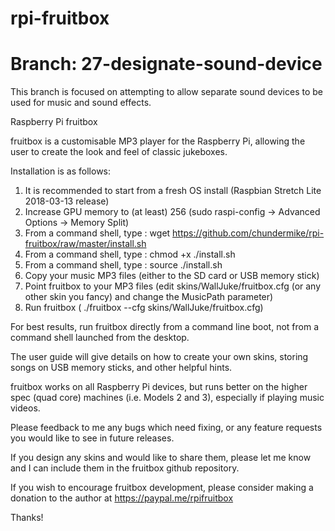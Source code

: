 # rpi-fruitbox

# Branch: 27-designate-sound-device

This branch is focused on attempting to allow separate sound devices to be used for music and sound effects.

Raspberry Pi fruitbox

fruitbox is a customisable MP3 player for the Raspberry Pi, allowing the user to create the look and feel of classic jukeboxes.

Installation is as follows:

1. It is recommended to start from a fresh OS install (Raspbian Stretch Lite 2018-03-13 release)
2. Increase GPU memory to (at least) 256 (sudo raspi-config -> Advanced Options -> Memory Split)
3. From a command shell, type : wget https://github.com/chundermike/rpi-fruitbox/raw/master/install.sh
4. From a command shell, type : chmod +x ./install.sh
5. From a command shell, type : source ./install.sh
6. Copy your music MP3 files (either to the SD card or USB memory stick)
7. Point fruitbox to your MP3 files (edit skins/WallJuke/fruitbox.cfg (or any other skin you fancy) and change the MusicPath parameter)
8. Run fruitbox ( ./fruitbox --cfg skins/WallJuke/fruitbox.cfg)

For best results, run fruitbox directly from a command line boot, not from a command shell launched from the desktop.

The user guide will give details on how to create your own skins, storing songs on USB memory sticks, and other helpful hints.

fruitbox works on all Raspberry Pi devices, but runs better on the higher spec (quad core) machines (i.e. Models 2 and 3), especially if playing music videos.

Please feedback to me any bugs which need fixing, or any feature requests you would like to see in future releases.

If you design any skins and would like to share them, please let me know and I can include them in the fruitbox github
repository.

If you wish to encourage fruitbox development, please consider making a donation to the author at https://paypal.me/rpifruitbox

Thanks!
